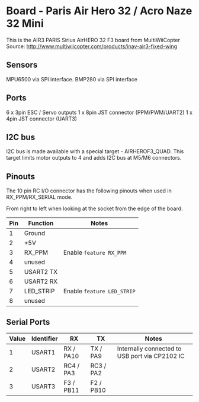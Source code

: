 # Board - Paris Air Hero 32 / Acro Naze 32 Mini

This is the AIR3 PARIS Sirius AirHERO 32 F3 board from MultiWiiCopter
Source: http://www.multiwiicopter.com/products/inav-air3-fixed-wing

## Sensors

MPU6500 via SPI interface.
BMP280 via SPI interface

## Ports

6 x 3pin ESC / Servo outputs
1 x 8pin JST connector (PPM/PWM/UART2)
1 x 4pin JST connector (UART3)

## I2C bus

I2C bus is made available with a special target - AIRHEROF3_QUAD. This target limits motor outputs to 4 and adds I2C bus at M5/M6 connectors.

## Pinouts

The 10 pin RC I/O connector has the following pinouts when used in RX_PPM/RX_SERIAL mode.

From right to left when looking at the socket from the edge of the board.

| Pin | Function       | Notes                            |
| --- | -------------- | -------------------------------- |
| 1   | Ground         |                                  |
| 2   | +5V            |                                  |
| 3   | RX_PPM         | Enable `feature RX_PPM`          | 
| 4   | unused         |                                  | 
| 5   | USART2 TX      |                                  | 
| 6   | USART2 RX      |                                  | 
| 7   | LED_STRIP      | Enable `feature LED_STRIP`       |
| 8   | unused         |                                  |


## Serial Ports

| Value | Identifier   | RX         | TX                 | Notes                                                                                       |
| ----- | ------------ | ---------- | ------------------ | ------------------------------------------------------------------------------------------- |
| 1     | USART1       | RX  / PA10 | TX  / PA9          | Internally connected to USB port via CP2102 IC                                              |
| 2     | USART2       | RC4 / PA3  | RC3 / PA2          |                                                                                             |
| 3     | USART3       | F3  / PB11 | F2  / PB10         |                                                                                             |

